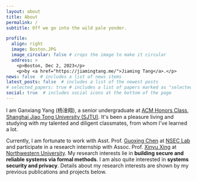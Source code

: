```yaml
---
layout: about
title: About
permalink: /
subtitle: Off we go into the wild pale yonder.

profile:
  align: right
  image: Boston.JPG
  image_circular: false # crops the image to make it circular
  address: >
    <p>Boston, Dec 2, 2023</p>
    <p>by <a href="https://jiamingtang.me/">Jiaming Tang</a>.</p>
news: false  # includes a list of news items
latest_posts: false  # includes a list of the newest posts
# selected_papers: true # includes a list of papers marked as "selected={true}"
social: true  # includes social icons at the bottom of the page
---
```


I am Ganxiang Yang (杨淦翔), a senior undergraduate at [ACM Honors Class](https://acm.sjtu.edu.cn/home),
[Shanghai Jiao Tong University (SJTU)](https://en.sjtu.edu.cn/). 
It's been a pleasure living and studying with my talented and diligent classmates, from whom I've learned a lot.

Currently, I am fortunate to work with Asst. Prof. [Guoxing Chen](https://donnod.github.io/) at [NSEC Lab](https://nsec.sjtu.edu.cn/)
and participate in a research internship with Assoc. Prof. [Xinyu Xing](http://xinyuxing.org/) at [Northwestern University](https://www.mccormick.northwestern.edu/).
My research interests lie in <span style="font-weight: bold">building secure and reliable systems via formal methods</span>. I am also quite interested in <span style="font-weight: bold">systems security and privacy</span>. Details about my research interests are shown by my previous publications and projects below.

<!-- My WeChat is `arxgy_`. Feel free to contact me. -->
